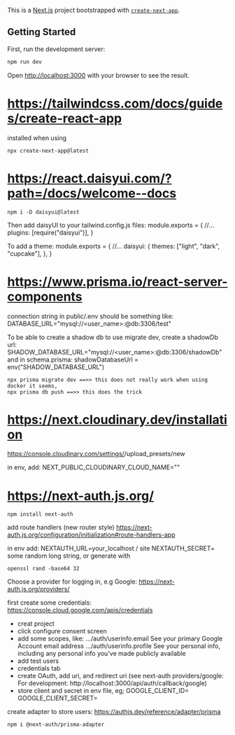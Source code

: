 This is a [Next.js](https://nextjs.org/) project bootstrapped with [`create-next-app`](https://github.com/vercel/next.js/tree/canary/packages/create-next-app).

## Getting Started

First, run the development server:

```bash
npm run dev
```

Open [http://localhost:3000](http://localhost:3000) with your browser to see the result.

# https://tailwindcss.com/docs/guides/create-react-app

installed when using

    npx create-next-app@latest

# https://react.daisyui.com/?path=/docs/welcome--docs

    npm i -D daisyui@latest

Then add daisyUI to your tailwind.config.js files:
module.exports = {
//...
plugins: [require("daisyui")],
}

To add a theme:
module.exports = {
//...
daisyui: {
themes: ["light", "dark", "cupcake"],
},
}

<html data-theme="cupcake"></html>

# https://www.prisma.io/react-server-components

connection string in public/.env should be something like:
DATABASE_URL="mysql://<user_name>:<password>@db:3306/test"

To be able to create a shadow db to use migrate dev, create a shadowDb url:
SHADOW_DATABASE_URL="mysql://<user_name>:<password>@db:3306/shadowDb"
and in schema.prisma: shadowDatabaseUrl = env("SHADOW_DATABASE_URL")

    npx prisma migrate dev ==>> this does not really work when using docker it seems,
    npx prisma db push ==>> this does the trick

# https://next.cloudinary.dev/installation

https://console.cloudinary.com/settings/<id>/upload_presets/new

in env, add:
NEXT_PUBLIC_CLOUDINARY_CLOUD_NAME="<name of the cloud>"

# https://next-auth.js.org/

    npm install next-auth

add route handlers (new router style)
https://next-auth.js.org/configuration/initialization#route-handlers-app

in env add:
NEXTAUTH_URL=your_localhost / site
NEXTAUTH_SECRET= some random long string, or generate with

    openssl rand -base64 32

Choose a provider for logging in, e.g Google:
https://next-auth.js.org/providers/

first create some credentials:
https://console.cloud.google.com/apis/credentials

- creat project
- click configure consent screen
- add some scopes, like:
  .../auth/userinfo.email See your primary Google Account email address
  .../auth/userinfo.profile See your personal info, including any personal info you've made publicly available
- add test users
- credentials tab
- create OAuth, add uri, and redirect uri (see next-auth providers/google: For development: http://localhost:3000/api/auth/callback/google)
- store client and secret in env file, eg;
  GOOGLE_CLIENT_ID=
  GOOGLE_CLIENT_SECRET=

create adapter to store users:
https://authjs.dev/reference/adapter/prisma

    npm i @next-auth/prisma-adapter
